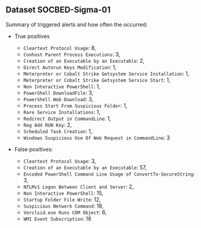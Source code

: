 ## Dataset SOCBED-Sigma-01

Summary of triggered alerts and how often the occurred:
- True positives
    - `Cleartext Protocol Usage`: 8,
    - `Conhost Parent Process Executions`: 3,
    - `Creation of an Executable by an Executable`: 2,
    - `Direct Autorun Keys Modification`: 1,
    - `Meterpreter or Cobalt Strike Getsystem Service Installation`: 1,
    - `Meterpreter or Cobalt Strike Getsystem Service Start`: 1,
    - `Non Interactive PowerShell`: 1,
    - `PowerShell DownloadFile`: 3,
    - `PowerShell Web Download`: 3,
    - `Process Start From Suspicious Folder`: 1,
    - `Rare Service Installations`: 1,
    - `Redirect Output in CommandLine`: 1,
    - `Reg Add RUN Key`: 2,
    - `Scheduled Task Creation`: 1,
    - `Windows Suspicious Use Of Web Request in CommandLine`: 3

- False positives:
    - `Cleartext Protocol Usage`: 3,
    - `Creation of an Executable by an Executable`: 57,
    - `Encoded PowerShell Command Line Usage of ConvertTo-SecureString`: 3,
    - `NTLMv1 Logon Between Client and Server`: 2,
    - `Non Interactive PowerShell`: 15,
    - `Startup Folder File Write`: 12,
    - `Suspicious Network Command`: 18,
    - `Verclsid.exe Runs COM Object`: 6,
    - `WMI Event Subscription`: 18